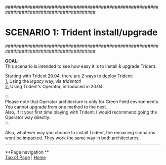 #########################################################################################
# SCENARIO 1: Trident install/upgrade
#########################################################################################

**GOAL:**  
This scenario is intended to see how easy it is to install & upgrade Trident.  
  
Starting with Trident 20.04, there are 2 ways to deploy Trident:  
[1.](1_Tridentctl) Using the _legacy_ way, via _tridentctl_  
[2.](2_Operator) Using Trident's Operator, introduced in 20.04   

:boom:  
Please note that Operator architecture is only for Green Field environments. You cannot upgrade from one method to the next.  
Also, if it your first time playing with Trident, I would recommend going the Operator way directly.  
:boom:  

Also, whatever way you choose to install Trident, the remaining scenarios wont be impacted. They work the same way in both architectures.

---
**Page navigation  **  
[Top of Page](#top) | [Home](/README.md)